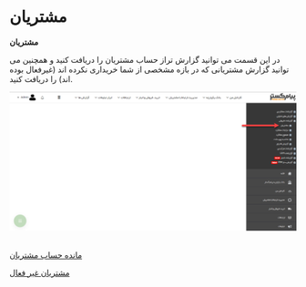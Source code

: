 # مشتریان    

**مشتریان**

در این قسمت می توانید گزارش تراز حساب مشتریان را دریافت کنید و همچنین می توانید گزارش مشتریانی که در بازه مشخصی از شما خریداری نکرده اند (غیرفعال بوده اند) را دریافت کنید.

![](Customers/PreCustomers.png) 

[مانده حساب مشتریان](Customers/Accountbalance.md)

[مشتریان غیر فعال](Customers/Inactivecustomers.md)